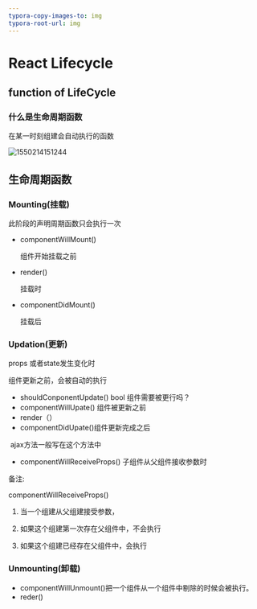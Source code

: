 ```yaml
---
typora-copy-images-to: img
typora-root-url: img
---
```


# React Lifecycle

## function of LifeCycle

### 什么是生命周期函数

在某一时刻组建会自动执行的函数

![1550214151244](/1550493576770.png)

## 生命周期函数

### Mounting(挂载)

此阶段的声明周期函数只会执行一次

- componentWillMount() 

  组件开始挂载之前

- render()

  挂载时

- componentDidMount()

  挂载后

### Updation(更新)

props 或者state发生变化时

组件更新之前，会被自动的执行

- shouldConponentUpdate() bool 组件需要被更行吗？
- componentWillUpate() 组件被更新之前
- render（）
- componentDidUpate()组件更新完成之后

​     ajax方法一般写在这个方法中

- componentWillReceiveProps()  子组件从父组件接收参数时

备注:

componentWillReceiveProps() 

1. 当一个组建从父组建接受参数，

2. 如果这个组建第一次存在父组件中，不会执行
3. 如果这个组建已经存在父组件中，会执行

### Unmounting(卸载)

- componentWillUnmount()把一个组件从一个组件中剔除的时候会被执行。
- reder()